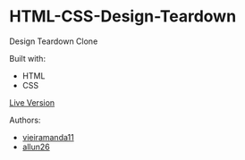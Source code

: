 # HTML-CSS-Design-Teardown

Design Teardown Clone

Built with:
* HTML
* CSS

[Live Version](https://vieiramanda11.github.io/HTML-CSS-Design-Teardown/)

Authors:
* [vieiramanda11](https://github.com/vieiramanda11)
* [allun26](https://github.com/allun26)
